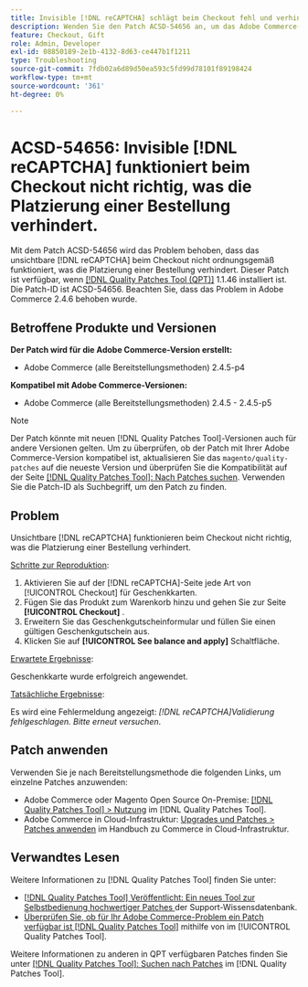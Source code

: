 ```yaml
---
title: Invisible [!DNL reCAPTCHA] schlägt beim Checkout fehl und verhindert die Auftragserteilung
description: Wenden Sie den Patch ACSD-54656 an, um das Adobe Commerce-Problem zu beheben, bei  [!DNL reCAPTCHA]  das unsichtbare Element beim Checkout nicht ordnungsgemäß funktioniert, was die Platzierung einer Bestellung verhindert.
feature: Checkout, Gift
role: Admin, Developer
exl-id: 08850189-2e1b-4132-8d63-ce447b1f1211
type: Troubleshooting
source-git-commit: 7fdb02a6d89d50ea593c5fd99d78101f89198424
workflow-type: tm+mt
source-wordcount: '361'
ht-degree: 0%

---
```


# ACSD-54656: Invisible [!DNL reCAPTCHA] funktioniert beim Checkout nicht richtig, was die Platzierung einer Bestellung verhindert.

Mit dem Patch ACSD-54656 wird das Problem behoben, dass das unsichtbare [!DNL reCAPTCHA] beim Checkout nicht ordnungsgemäß funktioniert, was die Platzierung einer Bestellung verhindert. Dieser Patch ist verfügbar, wenn [[!DNL Quality Patches Tool (QPT)]](https://experienceleague.adobe.com/de/docs/commerce-operations/tools/quality-patches-tool/quality-patches-tool-to-self-serve-quality-patches) 1.1.46 installiert ist. Die Patch-ID ist ACSD-54656. Beachten Sie, dass das Problem in Adobe Commerce 2.4.6 behoben wurde.

## Betroffene Produkte und Versionen

**Der Patch wird für die Adobe Commerce-Version erstellt:**

* Adobe Commerce (alle Bereitstellungsmethoden) 2.4.5-p4

**Kompatibel mit Adobe Commerce-Versionen:**

* Adobe Commerce (alle Bereitstellungsmethoden) 2.4.5 - 2.4.5-p5

>[!NOTE]
>
>Der Patch könnte mit neuen [!DNL Quality Patches Tool]-Versionen auch für andere Versionen gelten. Um zu überprüfen, ob der Patch mit Ihrer Adobe Commerce-Version kompatibel ist, aktualisieren Sie das `magento/quality-patches` auf die neueste Version und überprüfen Sie die Kompatibilität auf der Seite [[!DNL Quality Patches Tool]: Nach Patches suchen](https://experienceleague.adobe.com/tools/commerce-quality-patches/index.html?lang=de). Verwenden Sie die Patch-ID als Suchbegriff, um den Patch zu finden.

## Problem

Unsichtbare [!DNL reCAPTCHA] funktionieren beim Checkout nicht richtig, was die Platzierung einer Bestellung verhindert.

<u>Schritte zur Reproduktion</u>:

1. Aktivieren Sie auf der [!DNL reCAPTCHA]-Seite jede Art von [!UICONTROL Checkout] für Geschenkkarten.
1. Fügen Sie das Produkt zum Warenkorb hinzu und gehen Sie zur Seite **[!UICONTROL Checkout]** .
1. Erweitern Sie das Geschenkgutscheinformular und füllen Sie einen gültigen Geschenkgutschein aus.
1. Klicken Sie auf **[!UICONTROL See balance and apply]** Schaltfläche.

<u>Erwartete Ergebnisse</u>:

Geschenkkarte wurde erfolgreich angewendet.

<u>Tatsächliche Ergebnisse</u>:

Es wird eine Fehlermeldung angezeigt: *[!DNL reCAPTCHA]Validierung fehlgeschlagen. Bitte erneut versuchen*.

## Patch anwenden

Verwenden Sie je nach Bereitstellungsmethode die folgenden Links, um einzelne Patches anzuwenden:

* Adobe Commerce oder Magento Open Source On-Premise: [[!DNL Quality Patches Tool] > Nutzung](/help/tools/quality-patches-tool/usage.md) im [!DNL Quality Patches Tool].
* Adobe Commerce in Cloud-Infrastruktur: [Upgrades und Patches > Patches anwenden](https://experienceleague.adobe.com/docs/commerce-cloud-service/user-guide/develop/upgrade/apply-patches.html?lang=de) im Handbuch zu Commerce in Cloud-Infrastruktur.

## Verwandtes Lesen

Weitere Informationen zu [!DNL Quality Patches Tool] finden Sie unter:

* [[!DNL Quality Patches Tool] Veröffentlicht: Ein neues Tool zur Selbstbedienung hochwertiger Patches ](https://experienceleague.adobe.com/de/docs/commerce-operations/tools/quality-patches-tool/quality-patches-tool-to-self-serve-quality-patches) der Support-Wissensdatenbank.
* [Überprüfen Sie, ob für Ihr Adobe Commerce-Problem ein Patch verfügbar ist [!DNL Quality Patches Tool]](/help/tools/quality-patches-tool/patches-available-in-qpt/check-patch-for-magento-issue-with-magento-quality-patches.md) mithilfe von im [!UICONTROL Quality Patches Tool].


Weitere Informationen zu anderen in QPT verfügbaren Patches finden Sie unter [[!DNL Quality Patches Tool]: Suchen nach Patches](https://experienceleague.adobe.com/tools/commerce-quality-patches/index.html?lang=de) im [!DNL Quality Patches Tool].

